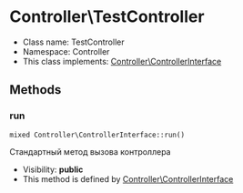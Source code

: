 Controller\TestController
===============






* Class name: TestController
* Namespace: Controller
* This class implements: [Controller\ControllerInterface](Controller-ControllerInterface.md)






Methods
-------


### run

    mixed Controller\ControllerInterface::run()

Стандартный метод вызова контроллера



* Visibility: **public**
* This method is defined by [Controller\ControllerInterface](Controller-ControllerInterface.md)



